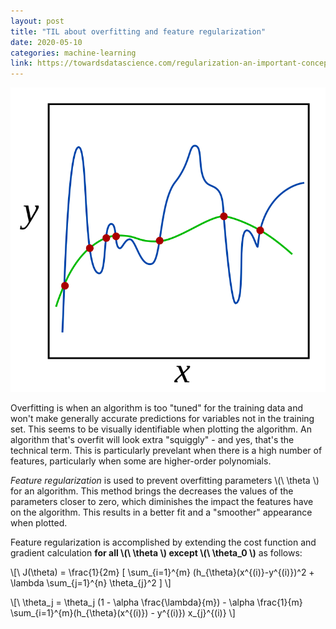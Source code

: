 ```yaml
---
layout: post
title: "TIL about overfitting and feature regularization"
date: 2020-05-10
categories: machine-learning
link: https://towardsdatascience.com/regularization-an-important-concept-in-machine-learning-5891628907ea
---
```


![Two algorithms plotted: one that's overfitted and one that's had feature regularization applied (Source: Wikipedia)](/images/2020/05/10/regularization.svg)

Overfitting is when an algorithm is too "tuned" for the training data and won't make generally accurate predictions for variables not in the training set.
This seems to be visually identifiable when plotting the algorithm.
An algorithm that's overfit will look extra "squiggly" - and yes, that's the technical term.
This is particularly prevelant when there is a high number of features, particularly when some are higher-order polynomials.

_Feature regularization_ is used to prevent overfitting parameters \\(\ \theta \\) for an algorithm.
This method brings the decreases the values of the parameters closer to zero, which diminishes the impact the features have on the algorithm.
This results in a better fit and a "smoother" appearance when plotted.

Feature regularization is accomplished by extending the cost function and gradient calculation **for all \\(\ \theta \\) except \\(\ \theta_0 \\)** as follows:

\\[\ J(\theta) = \frac{1}{2m} [ \sum_{i=1}^{m} (h_{\theta}(x^{(i)}-y^{(i)})^2 + \lambda \sum_{j=1}^{n} \theta_{j}^2 ] \\]

\\[\ \theta_j = \theta_j (1 - \alpha \frac{\lambda}{m}) - \alpha \frac{1}{m} \sum_{i=1}^{m}(h_{\theta}(x^{(i)}) - y^{(i)}) x_{j}^{(i)} \\]

